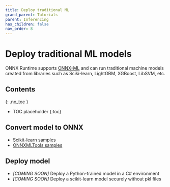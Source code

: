 ```yaml
---
title: Deploy traditional ML
grand_parent: Tutorials
parent: Inferencing
has_children: false
nav_order: 8
---
```


# Deploy traditional ML models
ONNX Runtime supports [ONNX-ML](https://github.com/onnx/onnx/blob/master/docs/Operators-ml.md) and can run traditional machine models created from libraries such as Sciki-learn, LightGBM, XGBoost, LibSVM, etc. 

## Contents
{: .no_toc }

* TOC placeholder
{:toc}

## Convert model to ONNX
* [Scikit-learn samples](http://onnx.ai/sklearn-onnx/index_tutorial.html)
* [ONNXMLTools samples](https://github.com/onnx/onnxmltools/tree/master/docs/examples)

## Deploy model
* *[COMING SOON]* Deploy a Python-trained model in a C# environment
* *[COMING SOON]* Deploy a scikit-learn model securely without pkl files


